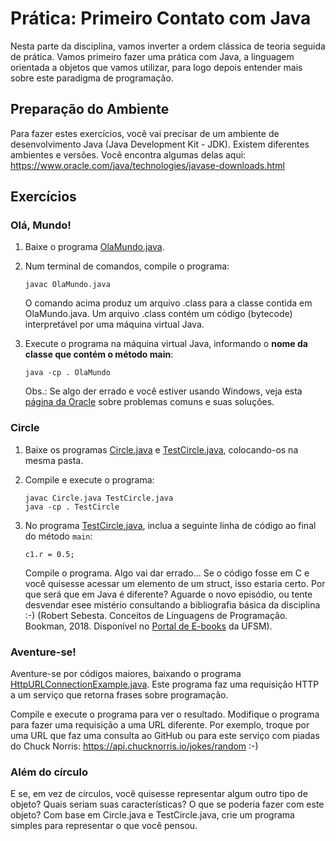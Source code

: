 # Prática: Primeiro Contato com Java


Nesta parte da disciplina, vamos inverter a ordem clássica de teoria seguida de prática. Vamos primeiro fazer uma prática com Java, a linguagem orientada a objetos que vamos utilizar, para logo depois entender mais sobre este paradigma de programação.

## Preparação do Ambiente 


Para fazer estes exercícios, você vai precisar de um ambiente de desenvolvimento Java (Java Development Kit - JDK). Existem diferentes ambientes e versões. Você encontra algumas delas aqui: https://www.oracle.com/java/technologies/javase-downloads.html



## Exercícios

### Olá, Mundo!

1. Baixe o programa [OlaMundo.java](src/OlaMundo.java).

2. Num terminal de comandos, compile o programa:

   ```
   javac OlaMundo.java
   ```
   O comando acima produz um arquivo .class para a classe contida em OlaMundo.java. Um arquivo .class contém um código (bytecode) interpretável por uma máquina virtual Java.

3. Execute o programa na máquina virtual Java, informando o **nome da classe que contém o método main**:

   ```
   java -cp . OlaMundo
   ```
   Obs.: Se algo der errado e você estiver usando Windows, veja esta [página da Oracle](https://docs.oracle.com/javase/tutorial/getStarted/problems/index.html) sobre problemas comuns e suas soluções. 



### Circle

1. Baixe os programas [Circle.java](src/Circle.java) e [TestCircle.java](src/TestCircle.java), colocando-os na mesma pasta. 

2. Compile e execute o programa:
   ```
   javac Circle.java TestCircle.java
   java -cp . TestCircle
   ```
3. No programa [TestCircle.java](src/TestCircle.java), inclua a seguinte linha de código ao final do método `main`:
    ```
    c1.r = 0.5;
    ```
    Compile o programa. Algo vai dar errado... Se o código fosse em C e você quisesse acessar um elemento de um struct, isso estaria certo. Por que será que em Java é diferente? Aguarde o novo episódio, ou tente desvendar esee mistério consultando a bibliografia básica da disciplina :-) (Robert Sebesta. Conceitos de Linguagens de Programação. Bookman, 2018. Disponível no [Portal de E-books](https://www.ufsm.br/orgaos-suplementares/biblioteca/e-books-2/) da UFSM).
    
    
### Aventure-se!

Aventure-se por códigos maiores, baixando o programa [HttpURLConnectionExample.java](src/HttpURLConnectionExample.java). Este programa faz uma requisição HTTP a um serviço que retorna frases sobre programação. 

Compile e execute o programa para ver o resultado. Modifique o programa para fazer uma requisição a uma URL diferente. Por exemplo, troque por uma URL que faz uma consulta ao GitHub ou para este serviço com piadas do Chuck Norris: https://api.chucknorris.io/jokes/random :-)


### Além do círculo 

E se, em vez de círculos, você quisesse representar algum outro tipo de objeto? Quais seriam suas características? O que se poderia fazer com este objeto? Com base em Circle.java e TestCircle.java, crie um programa simples para representar o que você pensou. 
